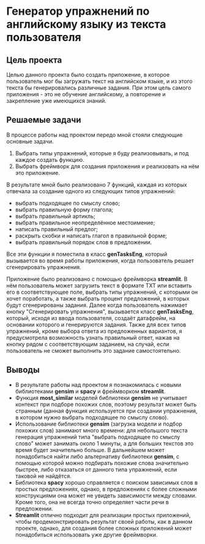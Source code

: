 # Генератор упражнений по английскому языку из текста пользователя

## Цель проекта
Целью данного проекта было создать приложение, в которое пользователь мог бы загружать текст на английском языке, и из этого текста бы генерировались различные задания. При этом цель самого приложения - это не обучение английскому, а повторение и закрепление уже имеющихся знаний.

## Решаемые задачи
В процессе работы над проектом передо мной стояли следующие основные задачи.
1. Выбрать типы упражнений, которые я буду реализовывать, и под каждое создать функцию.
2. Выбрать фреймворк для создания приложения и реализовать на нём это приложение.

В результате мной было реализовано 7 функций, каждая из которых отвечала за создание одного из следующих типов упражнений:
- выбрать подходящее по смыслу слово;
- выбрать правильную форму глагола;
- выбрать правильный артикль;
- выбрать правильное неопределённое местоимение;
- написать правильный предлог;
- раскрыть скобки и написать глагол в правильной форме;
- выбрать правильный порядок слов в предложении.

Все эти функции я поместила в класс **genTasksEng**, который вызывается во время работы приложения, когда пользователь решает сгенерировать упражнения.

Приложение было реализовано с помощью фреймворка **streamlit**. В нём пользователь может загрузить текст в формате TXT или вставить его в соответствующее поле, выбрать типы упражнений, с которыми он хочет поработать, а также выбрать процент предложений, в которых будут сгенерированы задания. Далее когда пользователь нажимает кнопку "Сгенерировать упражнения", вызывается класс **genTasksEng**, который, исходя из ввода пользователя,  создаёт датафрейм, на основании которого и генерируются задания. Также для всех типов упражнений, кроме выбора ответа из предложенных вариантов, я предусмотрела возможность узнать правильный ответ, нажав на кнопку рядом с соответствующим заданием, на случай, если пользователь не сможет выполнить это задание самостоятельно.

## Выводы
- В результате работы над проектом я познакомилась с новыми библиотеками **gensim** и **spacy** и фреймворком **streamlit**.
- Функция **most_similar** моделей библиотеки **gensim** не учитывает контекст при подборе похожих слов, поэтому результат может быть странным (данная функция используется при создании упражнения, в котором нужно выбрать подходящее по смыслу слово).
- Использование библиотеки **gensim** (загрузка модели и подбор похожих слов) занимают много времени: для небольшого текста генерация упражнений типа "выбрать подходящее по смыслу слово" может занимать около 1 минуты, а для больших текстов это время будет значительно больше. В дальнейшем может понадобиться найти либо альтернативу библиотеки **gensim**, с помощью которой можно подбирать похожие слова значительно быстрее, либо отказаться от данного типа упражнений, если таковой не найдётся.
- Библиотека **spacy** хорошо справляется с поиском зависимых слов в простых предложениях, однако, в предложениях с более сложными конструкциями она может не увидеть зависимости между словами. Кроме того, она не всегда точно определяет части речи в предложении.
- **Streamlit** отлично подходит для реализации простых приложений, чтобы продемонстрировать результат своей работы, как в данном проекте, однако, для создания более сложных приложений может понадобиться использовать уже другие фреймворки.
